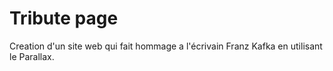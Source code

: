 # Tribute page
Creation d'un site web qui fait hommage a l'écrivain Franz Kafka en utilisant le Parallax.
